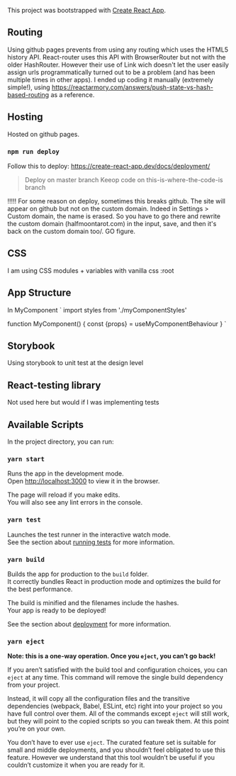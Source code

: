 This project was bootstrapped with [Create React App](https://github.com/facebook/create-react-app).

## Routing 

Using github pages prevents from using any routing which uses the HTML5 history API.
React-router uses this API with BrowserRouter but not with the older HashRouter.
However their use of Link wich doesn't let the user easily assign urls programmatically turned out to be a problem (and has been multiple times in other apps).
I ended up coding it manually (extremely simple!), using https://reactarmory.com/answers/push-state-vs-hash-based-routing as a reference.

## Hosting

Hosted on github pages. 

### `npm run deploy`
Follow this to deploy: https://create-react-app.dev/docs/deployment/

> Deploy on master branch
> Keeop code on this-is-where-the-code-is branch

!!!!! For some reason on deploy, sometimes this breaks github. The site will appear on github but not on the custom domain. Indeed in Settings > Custom domain, the name is erased. So you have to go there and rewrite the custom domain (halfmoontarot.com) in the input, save, and then it's back on the custom domain too/. GO figure.

## CSS

I am using CSS modules + variables with vanilla css :root

## App Structure

In MyComponent
`
import styles from './myComponentStyles'

function MyComponent() {
  const {props} = useMyComponentBehaviour
  <MyComponentPresentation styles={styles} props={props}/>
}
`

## Storybook

Using storybook to unit test at the design level

## React-testing library

Not used here but would if I was implementing tests


## Available Scripts

In the project directory, you can run:

### `yarn start`

Runs the app in the development mode.<br />
Open [http://localhost:3000](http://localhost:3000) to view it in the browser.

The page will reload if you make edits.<br />
You will also see any lint errors in the console.

### `yarn test`

Launches the test runner in the interactive watch mode.<br />
See the section about [running tests](https://facebook.github.io/create-react-app/docs/running-tests) for more information.

### `yarn build`

Builds the app for production to the `build` folder.<br />
It correctly bundles React in production mode and optimizes the build for the best performance.

The build is minified and the filenames include the hashes.<br />
Your app is ready to be deployed!

See the section about [deployment](https://facebook.github.io/create-react-app/docs/deployment) for more information.

### `yarn eject`

**Note: this is a one-way operation. Once you `eject`, you can’t go back!**

If you aren’t satisfied with the build tool and configuration choices, you can `eject` at any time. This command will remove the single build dependency from your project.

Instead, it will copy all the configuration files and the transitive dependencies (webpack, Babel, ESLint, etc) right into your project so you have full control over them. All of the commands except `eject` will still work, but they will point to the copied scripts so you can tweak them. At this point you’re on your own.

You don’t have to ever use `eject`. The curated feature set is suitable for small and middle deployments, and you shouldn’t feel obligated to use this feature. However we understand that this tool wouldn’t be useful if you couldn’t customize it when you are ready for it.
